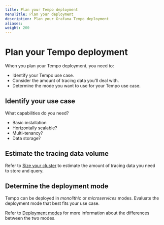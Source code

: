 ```yaml
---
title: Plan your Tempo deployment
menuTitle: Plan your deployment
description: Plan your Grafana Tempo deployment
aliases:
weight: 200
---
```


# Plan your Tempo deployment

When you plan your Tempo deployment, you need to:

* Identify your Tempo use case.
* Consider the amount of tracing data you'll deal with.
* Determine the mode you want to use for your Tempo use case.

## Identify your use case

What capabilities do you need?
* Basic installation
* Horizontally scalable?
* Multi-tenancy?
* Data storage?

## Estimate the tracing data volume

Refer to [Size your cluster](../size/) to estimate the amount of tracing data you need to store and query.

## Determine the deployment mode

Tempo can be deployed in _monolithic_ or _microservices_ modes.
Evaluate the deployment mode that best fits your use case.

Refer to [Deployment modes](deployment-modes/) for more information about the differences between the two modes.